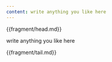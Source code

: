 ```yaml
---
content: write anything you like here
---
```


{{fragment/head.md}}

write anything you like here

{{fragment/tail.md}}
